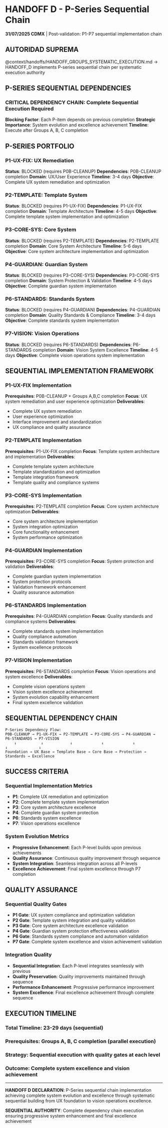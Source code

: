 # HANDOFF D - P-Series Sequential Chain

**31/07/2025 CDMX** | Post-validation: P1-P7 sequential implementation chain 

## AUTORIDAD SUPREMA
@context/handoffs/HANDOFF_GROUPS_SYSTEMATIC_EXECUTION.md → HANDOFF_D implements P-series sequential chain per systematic execution authority

## P-SERIES SEQUENTIAL DEPENDENCIES

### **CRITICAL DEPENDENCY CHAIN**: Complete Sequential Execution Required
**Blocking Factor**: Each P-item depends on previous completion
**Strategic Importance**: System evolution and excellence achievement
**Timeline**: Execute after Groups A, B, C completion

## P-SERIES PORTFOLIO

### **P1-UX-FIX: UX Remediation**
**Status**: BLOCKED (requires P0B-CLEANUP)
**Dependencies**: P0B-CLEANUP completion
**Domain**: UX/User Experience
**Timeline**: 3-4 days
**Objective**: Complete UX system remediation and optimization

### **P2-TEMPLATE: Template System**
**Status**: BLOCKED (requires P1-UX-FIX)
**Dependencies**: P1-UX-FIX completion
**Domain**: Template Architecture
**Timeline**: 4-5 days
**Objective**: Complete template system implementation and optimization

### **P3-CORE-SYS: Core System**
**Status**: BLOCKED (requires P2-TEMPLATE)
**Dependencies**: P2-TEMPLATE completion
**Domain**: Core System Architecture
**Timeline**: 5-6 days
**Objective**: Core system architecture implementation and optimization

### **P4-GUARDIAN: Guardian System**
**Status**: BLOCKED (requires P3-CORE-SYS)
**Dependencies**: P3-CORE-SYS completion
**Domain**: System Protection & Validation
**Timeline**: 4-5 days
**Objective**: Complete guardian system implementation

### **P6-STANDARDS: Standards System**
**Status**: BLOCKED (requires P4-GUARDIAN)
**Dependencies**: P4-GUARDIAN completion
**Domain**: Quality Standards & Compliance
**Timeline**: 3-4 days
**Objective**: Complete standards system implementation

### **P7-VISION: Vision Operations**
**Status**: BLOCKED (requires P6-STANDARDS)
**Dependencies**: P6-STANDARDS completion
**Domain**: Vision System Excellence
**Timeline**: 4-5 days
**Objective**: Complete vision operations system implementation

## SEQUENTIAL IMPLEMENTATION FRAMEWORK

### **P1-UX-FIX Implementation**
**Prerequisites**: P0B-CLEANUP + Groups A,B,C completion
**Focus**: UX system remediation and user experience optimization
**Deliverables**:
- Complete UX system remediation
- User experience optimization
- Interface improvement and standardization
- UX compliance and quality assurance

### **P2-TEMPLATE Implementation**
**Prerequisites**: P1-UX-FIX completion
**Focus**: Template system architecture and implementation
**Deliverables**:
- Complete template system architecture
- Template standardization and optimization
- Template integration framework
- Template quality and compliance systems

### **P3-CORE-SYS Implementation**
**Prerequisites**: P2-TEMPLATE completion
**Focus**: Core system architecture optimization
**Deliverables**:
- Core system architecture implementation
- System integration optimization
- Core functionality enhancement
- System performance optimization

### **P4-GUARDIAN Implementation**
**Prerequisites**: P3-CORE-SYS completion
**Focus**: System protection and validation
**Deliverables**:
- Complete guardian system implementation
- System protection protocols
- Validation framework enhancement
- Quality assurance automation

### **P6-STANDARDS Implementation**
**Prerequisites**: P4-GUARDIAN completion
**Focus**: Quality standards and compliance systems
**Deliverables**:
- Complete standards system implementation
- Quality compliance automation
- Standards validation framework
- System excellence protocols

### **P7-VISION Implementation**
**Prerequisites**: P6-STANDARDS completion
**Focus**: Vision operations and system excellence
**Deliverables**:
- Complete vision operations system
- Vision system excellence achievement
- System evolution capability enhancement
- Final system excellence validation

## SEQUENTIAL DEPENDENCY CHAIN

```
P-Series Dependency Flow:
P0B-CLEANUP → P1-UX-FIX → P2-TEMPLATE → P3-CORE-SYS → P4-GUARDIAN → P6-STANDARDS → P7-VISION
    ↓           ↓            ↓             ↓             ↓             ↓              ↓
Foundation → UX Base → Template Base → Core Base → Protection → Standards → Excellence
```

## SUCCESS CRITERIA

### **Sequential Implementation Metrics**
- **P1**: Complete UX remediation and optimization
- **P2**: Complete template system implementation
- **P3**: Core system architecture excellence
- **P4**: Complete guardian system protection
- **P6**: Standards system excellence
- **P7**: Vision operations excellence

### **System Evolution Metrics**
- **Progressive Enhancement**: Each P-level builds upon previous achievements
- **Quality Assurance**: Continuous quality improvement through sequence
- **System Integration**: Seamless integration across all P-levels
- **Excellence Achievement**: Final system excellence through P7 completion

## QUALITY ASSURANCE

### **Sequential Quality Gates**
- **P1 Gate**: UX system compliance and optimization validation
- **P2 Gate**: Template system integration and quality validation
- **P3 Gate**: Core system architecture excellence validation
- **P4 Gate**: Guardian system protection effectiveness validation
- **P6 Gate**: Standards system compliance and automation validation
- **P7 Gate**: Complete system excellence and vision achievement validation

### **Integration Quality**
- **Sequential Integration**: Each P-level integrates seamlessly with previous
- **Quality Preservation**: Quality improvements maintained through sequence
- **Performance Enhancement**: Progressive performance improvement
- **System Excellence**: Final excellence achievement through complete sequence

## EXECUTION TIMELINE

### **Total Timeline**: 23-29 days (sequential)
### **Prerequisites**: Groups A, B, C completion (parallel execution)
### **Strategy**: Sequential execution with quality gates at each level
### **Outcome**: Complete system excellence and vision achievement

---

**HANDOFF D DECLARATION**: P-Series sequential chain implementation achieving complete system evolution and excellence through systematic sequential building from UX foundation to vision operations excellence.

**SEQUENTIAL AUTHORITY**: Complete dependency chain execution ensuring progressive system enhancement and final excellence achievement